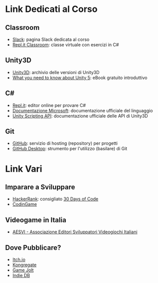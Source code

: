# Link Dedicati al Corso

## Classroom
* [Slack](https://fda-2017-intermediate.slack.com): pagina Slack dedicata al corso
* [Repl.it Classroom](https://repl.it/classroom/invite/FzUrWky): classe virtuale con esercizi in C#

## Unity3D
* [Unity3D](https://unity3d.com/get-unity/download/archive): archivio delle versioni di Unity3D
* [What you need to know about Unity 5](https://www.packtpub.com/packt/free-ebook/what-you-need-know-about-unity-5): eBook gratuito introduttivo

## C#
* [Repl.it](https://repl.it/languages/csharp): editor online per provare C#
* [Documentazione Microsoft](https://docs.microsoft.com/it-it/dotnet/csharp/language-reference/index): documentazione ufficiale del linguaggio
* [Unity Scripting API](https://docs.unity3d.com/ScriptReference/): documentazione ufficiale delle API di Unity3D

## Git
* [GitHub](https://www.github.com/): servizio di hosting (repository) per progetti
* [GitHub Desktop](https://desktop.github.com/): strumento per l'utilizzo (basilare) di Git

# Link Vari

## Imparare a Sviluppare
* [HackerRank](https://www.hackerrank.com/dashboard): consigliato [30 Days of Code](https://www.hackerrank.com/domains/tutorials/30-days-of-code)
* [CodinGame](https://www.codingame.com)

## Videogame in Italia

* [AESVI - Associazione Editori Sviluppatori Videogiochi Italiani](http://aesvi.it/)

## Dove Pubblicare?

* [Itch.io](https://itch.io/)
* [Kongregate](http://www.kongregate.com/)
* [Game Jolt](http://gamejolt.com/)
* [Indie DB](http://www.indiedb.com/)
